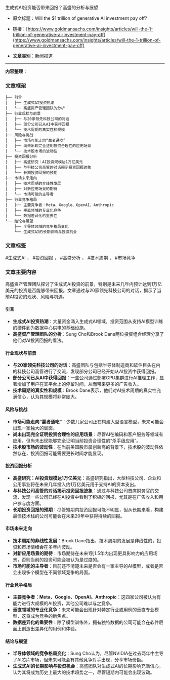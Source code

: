 生成式AI投资能否带来回报？高盛的分析与展望  
- 原文标题：Will the $1 trillion of generative AI investment pay off?  
- 链接：[https://www.goldmansachs.com/insights/articles/will-the-1-trillion-of-generative-ai-investment-pay-off](https://www.goldmansachs.com/insights/articles/will-the-1-trillion-of-generative-ai-investment-pay-off)  

- **文章类别**：新闻报道  

---

**内容整理**：

### 文章框架
```
├── 引言
│   ├── 生成式AI投资热潮
│   └── 高盛资产管理团队的分析
├── 行业现状与前景
│   ├── 与20家领先科技公司的对话
│   ├── 部分公司已从AI中获得回报
│   └── 技术周期的真实性和规模
├── 风险与挑战
│   ├── 市场可能走向“赢者通吃”
│   ├── 尚未出现完全证明投资合理性的应用场景
│   └── 技术股市场的波动性
├── 投资回报分析
│   ├── 高盛研究：AI投资规模达1万亿美元
│   ├── 与科技公司高管的对话揭示投资回报迹象
│   └── 长期投资回报的预期
├── 市场未来走向
│   ├── 技术周期的非线性发展
│   ├── 对新应用场景的期待
│   └── 市场可能的主导者
├── 行业竞争格局
│   ├── 主要竞争者：Meta、Google、OpenAI、Anthropic
│   ├── 垂直领域的专业化竞争
│   └── 数据差异化的重要性
└── 结论与展望
    ├── 半导体领域的竞争格局变化
    └── 生成式AI的长期影响与投资机会
```

### 文章标签
#生成式AI ， #投资回报 ， #高盛分析 ， #技术周期 ， #市场竞争

### 文章主要内容
高盛资产管理团队探讨了生成式AI投资的前景，特别是未来几年内预计达到1万亿美元的投资是否能够带来回报。文章通过与20家领先科技公司的对话，揭示了当前AI投资的现状、风险与机遇。

#### 引言
- **生成式AI投资热潮**：大量资金涌入生成式AI领域，投资范围从支持AI模型训练的硬件到为数据中心供电的基础设施。
- **高盛资产管理团队的分析**：Sung Cho和Brook Dane两位投资组合经理分享了他们对AI投资回报的看法。

#### 行业现状与前景
- **与20家领先科技公司的对话**：高盛团队与包括半导体制造商和软件巨头在内的科技公司高管进行了交流，发现部分公司已经开始从AI投资中获得回报。
- **部分公司已从AI中获得回报**：一些公司通过部署GPU集群进行AI推理工作，显著增加了用户在其平台上的停留时间，从而带来更多的广告收入。
- **技术周期的真实性和规模**：Brook Dane表示，他们对AI技术周期的真实性充满信心，认为其规模将非常庞大。

#### 风险与挑战
- **市场可能走向“赢者通吃”**：少数几家公司正在构建大型语言模型，未来可能会出现一家独大的局面。
- **尚未出现完全证明投资合理性的应用场景**：尽管AI在编码和客户服务等领域有应用，但尚未出现能够完全证明当前投资合理性的“杀手级应用”。
- **技术股市场的波动性**：在当前美国股市屡创新高的背景下，技术股的波动性依然存在，投资回报可能需要更长时间才能显现。

#### 投资回报分析
- **高盛研究：AI投资规模达1万亿美元**：高盛研究指出，大型科技公司、企业和公用事业将在未来几年投入约1万亿美元用于支持AI的资本支出。
- **与科技公司高管的对话揭示投资回报迹象**：通过与科技公司首席财务官的交流，发现一些公司已经在AI投资中看到了积极的回报，尤其是在广告收入和用户参与度方面。
- **长期投资回报的预期**：尽管短期内投资回报可能不明显，但从长期来看，构建最佳技术栈的公司可能会在未来20年中获得持续的回报。

#### 市场未来走向
- **技术周期的非线性发展**：Brook Dane指出，技术周期的发展是非线性的，投资和市场情绪会在多年内波动。
- **对新应用场景的期待**：市场期待在未来1到1.5年内出现更具影响力的应用场景，否则当前的投资可能会被认为是过度的。
- **市场可能的主导者**：目前还不清楚未来是否会有一家主导的AI模型，或者是否会出现多个模型在不同领域竞争的局面。

#### 行业竞争格局
- **主要竞争者：Meta、Google、OpenAI、Anthropic**：这四家公司被认为有能力进行大规模的AI投资，其他公司难以与之竞争。
- **垂直领域的专业化竞争**：未来可能会出现针对特定行业或用例的垂直专业模型，这将成为竞争的新焦点。
- **数据差异化的重要性**：除了模型训练外，拥有独特数据的公司可能会在软件层面上创造出差异化的用例和体验。

#### 结论与展望
- **半导体领域的竞争格局变化**：Sung Cho认为，尽管NVIDIA在过去两年中主导了AI芯片市场，但未来可能会有其他竞争对手出现，分享市场份额。
- **生成式AI的长期影响与投资机会**：高盛团队对生成式AI的长期影响充满信心，认为其将成为历史上最大的技术趋势之一，尽管短期内可能会出现波动。